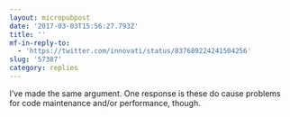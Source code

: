 ```yaml
---
layout: micropubpost
date: '2017-03-03T15:56:27.793Z'
title: ''
mf-in-reply-to:
  - 'https://twitter.com/innovati/status/837689224241504256'
slug: '57387'
category: replies
---
```

I’ve made the same argument. One response is these do cause problems for code maintenance and/or performance, though.
